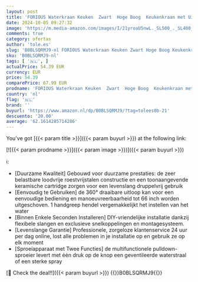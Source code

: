 ```yaml
---
layout: post
title: 'FORIOUS Waterkraan Keuken  Zwart  Hoge Boog  Keukenkraan met Uittrekbare Douche  Uittrekbare Kraan  Mengkraan  Wastafelarmatuur  Keukenarmaturen  360° Draaibaar'
date: 2024-10-05 09:27:32
image: 'https://m.media-amazon.com/images/I/21yroaU5nwL._SL500_._SL400_.jpg'
comments: true
category: ofertas
author: 'tole.es'
slug: 'B0BLSQRMJ9-nl FORIOUS Waterkraan Keuken Zwart Hoge Boog Keukenkraan met...'
sku: 'B0BLSQRMJ9-nl'
tags: [ '🇳🇱', ]
actualPrice: 54.39 EUR
currency: EUR
price: 54.39
comparePrice: 67.99 EUR
prodname: 'FORIOUS Waterkraan Keuken  Zwart  Hoge Boog  Keukenkraan met Uittrekbare Douche  Uittrekbare Kraan  Mengkraan  Wastafelarmatuur  Keukenarmaturen  360° Draaibaar'
country: 'nl'
flag: '🇳🇱'
brand: ''
buyurl: 'https://www.amazon.nl/dp/B0BLSQRMJ9/?tag=tolees0b-21'
descuento: '20.00'
average: '62.1614285714286'
---
```


You've got [{{< param title >}}]({{< param buyurl >}}) at the following link:

[![{{< param prodname >}}]({{< param image >}})]({{< param buyurl >}})

ℹ️:

- [Duurzame Kwaliteit] Gebouwd voor duurzame prestaties: de zeer belastbare loodvrije roestvrijstalen constructie en een toonaangevende keramische cartridge zorgen voor een levenslang druppelvrij gebruik
- [Eenvoudig te Gebruiken] de 360° draaibare uitloop kan voor een eenvoudige bediening en manoeuvreerbaarheid tot 66 inch worden uitgeschoven. 1 handgreep hendel vergemakkelijkt het instellen van het water
- [Binnen Enkele Seconden Installeren] DIY-vriendelijke installatie dankzij flexibele slangen en exclusieve snelkoppelingen en montagesysteem.
- [Levenslange Garantie] Professionele, zorgeloze klantenservice 24 uur per dag online, lost alle problemen in je installatie op en gebruik ze op elk moment
- [Sproeiapparaat met Twee Functies] de multifunctionele pulldown-sproeier levert met één druk op de knop een geventileerde waterstraal of een sterke spray

[🛒 Check the deal!!]({{< param buyurl >}})
{{<world>}}B0BLSQRMJ9{{</world>}}
